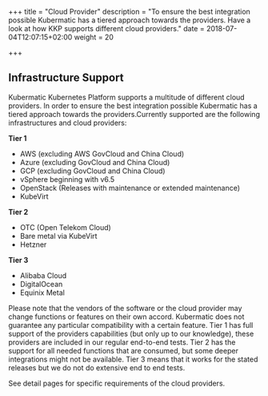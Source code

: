 +++
title = "Cloud Provider"
description = "To ensure the best integration possible Kubermatic has a tiered approach towards the providers. Have a look at how KKP supports different cloud providers."
date = 2018-07-04T12:07:15+02:00
weight = 20

+++

## Infrastructure Support

Kubermatic Kubernetes Platform supports a multitude of different cloud providers. In order to ensure the best integration possible Kubermatic has a tiered approach towards the providers.Currently supported are the following infrastructures and cloud providers:

**Tier 1**
* AWS (excluding AWS GovCloud and China Cloud)
* Azure (excluding GovCloud and China Cloud)
* GCP (excluding GovCloud and China Cloud)
* vSphere beginning with v6.5
* OpenStack (Releases with maintenance or extended maintenance)
* KubeVirt

**Tier 2**
* OTC (Open Telekom Cloud)
* Bare metal via KubeVirt
* Hetzner

**Tier 3**
* Alibaba Cloud
* DigitalOcean
* Equinix Metal

Please note that the vendors of the software or the cloud provider may change functions or features on their own accord. Kubermatic does not guarantee any particular compatibility with a certain feature. Tier 1 has full support of the providers capabilities (but only up to our knowledge), these providers are included in our regular end-to-end tests. Tier 2 has the support for all needed functions that are consumed, but some deeper integrations might not be available. Tier 3 means that it works for the stated releases but we do not do extensive end to end tests.


See detail pages for specific requirements of the cloud providers.
